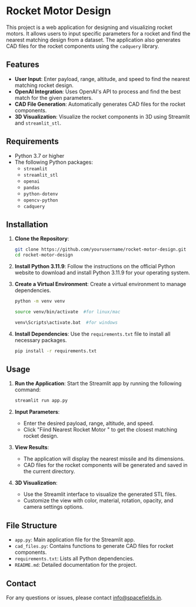 # Rocket Motor Design

This project is a web application for designing and visualizing rocket motors. It allows users to input specific parameters for a rocket and find the nearest matching design from a dataset. The application also generates CAD files for the rocket components using the `cadquery` library.

## Features

- **User Input**: Enter payload, range, altitude, and speed to find the nearest matching rocket design.
- **OpenAI Integration**: Uses OpenAI's API to process and find the best match for the given parameters.
- **CAD File Generation**: Automatically generates CAD files for the rocket components.
- **3D Visualization**: Visualize the rocket components in 3D using Streamlit and `streamlit_stl`.

## Requirements

- Python 3.7 or higher
- The following Python packages:
  - `streamlit`
  - `streamlit_stl`
  - `openai`
  - `pandas`
  - `python-dotenv`
  - `opencv-python`
  - `cadquery`

## Installation

1. **Clone the Repository**:
   ```bash
   git clone https://github.com/yourusername/rocket-motor-design.git
   cd rocket-motor-design
   ```

2. **Install Python 3.11.9**:
   Follow the instructions on the official Python website to download and install Python 3.11.9 for your operating system.

3. **Create a Virtual Environment**:
   Create a virtual environment to manage dependencies.
   ```bash
   python -m venv venv

   source venv/bin/activate  #for linux/mac
   
   venv\Scripts\activate.bat  #for windows
   ```

4. **Install Dependencies**:
   Use the `requirements.txt` file to install all necessary packages.
   ```bash
   pip install -r requirements.txt
   ```


## Usage

1. **Run the Application**:
   Start the Streamlit app by running the following command:
   ```bash
   streamlit run app.py
   ```

2. **Input Parameters**:
   - Enter the desired payload, range, altitude, and speed.
   - Click "Fiind Nearest Rocket Motor " to get the closest matching rocket design.

3. **View Results**:
   - The application will display the nearest missile and its dimensions.
   - CAD files for the rocket components will be generated and saved in the current directory.

4. **3D Visualization**:
   - Use the Streamlit interface to visualize the generated STL files.
   - Customize the view with color, material, rotation, opacity, and camera settings options.

## File Structure

- `app.py`: Main application file for the Streamlit app.
- `cad_files.py`: Contains functions to generate CAD files for rocket components.
- `requirements.txt`: Lists all Python dependencies.
- `README.md`: Detailed documentation for the project.


## Contact

For any questions or issues, please contact [info@spacefields.in](mailto:info@spacefields.in).


